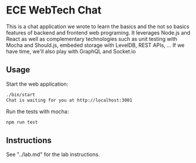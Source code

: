 
# ECE WebTech Chat

This is a chat application we wrote to learn the basics and the not so basics features of backend and frontend web programing. It leverages Node.js and React as well as complementary technologies such as unit testing with Mocha and Should.js, embeded storage with LevelDB, REST APIs, ... If we have time, we'll also play with GraphQL and Socket.io

## Usage

Start the web application:

```bash
./bin/start
Chat is waiting for you at http://localhost:3001
```

Run the tests with mocha:

```bash
npm run test
```

## Instructions

See "../lab.md" for the lab instructions.
